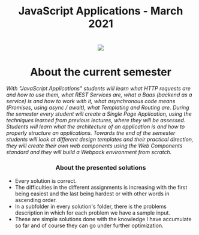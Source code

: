 <h1 align="center"> JavaScript Applications - March 2021 <h1>
<p align="center">
  <a href="https://softuni.bg/trainings/3217/js-advanced-january-2021/internal">
    <img src="https://i.imgur.com/arAr8gZ.png" />
  </a>
<p>
  
<h1 align="center">About the current semester</h1>


<p><i>With "JavaScript Applications" students will learn what HTTP requests are and how to use them, what REST Services are, what a Baas (backend as a service) is and how to work with it, what asynchronous code means (Promises, using async / await), what Templating and Routing are. During the semester every student will create a Single Page Application, using the techniques learned from previous lectures, where they will be assessed. Students will learn what the architecture of an application is and how to properly structure an applications. Towards the end of the semester students will look at different design templates and their practical direction, they will create their own web components using the Web Components standard and they will build a Webpack environment from scratch.</i></p>

<h3 align="center">About the presented solutions</h3>

- Every solution is correct.
- The difficulties in the different assignments is increasing with the first being easiest and the last being hardest or with other words in ascending order.
- In a subfolder in every solution's folder, there is the problems description in which for each problem we have a sample input.
- These are simple solutions done with the knowledge I have accumulate so far and of course they can go under further optimization.
